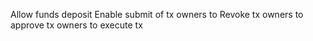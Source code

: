  Allow funds deposit
Enable submit of tx
owners to Revoke tx
owners to approve tx
owners to execute tx

